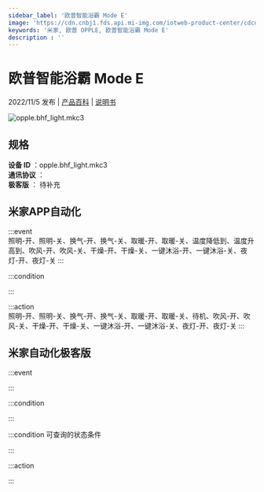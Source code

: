 ```yaml
---
sidebar_label: '欧普智能浴霸 Mode E'
image: 'https://cdn.cnbj1.fds.api.mi-img.com/iotweb-product-center/cdcd5965e41eb89645aabe62b1f797a5_1666862750697.png?GalaxyAccessKeyId=AKVGLQWBOVIRQ3XLEW&Expires=9223372036854775807&Signature=XTMZQR6DODY0OXCeFmy5nttzOqU='
keywords: '米家, 欧普 OPPLE, 欧普智能浴霸 Mode E'
description : ''
---
```

# 欧普智能浴霸 Mode E

2022/11/5 发布 | [产品百科](https://home.mi.com/webapp/content/baike/product/index.html?model=opple.bhf_light.mkc3/) | [说明书](https://home.mi.com/views/introduction.html?model=opple.bhf_light.mkc3&region=cn)

![opple.bhf_light.mkc3](https://cdn.cnbj1.fds.api.mi-img.com/iotweb-product-center/cdcd5965e41eb89645aabe62b1f797a5_1666862750697.png?GalaxyAccessKeyId=AKVGLQWBOVIRQ3XLEW&Expires=9223372036854775807&Signature=XTMZQR6DODY0OXCeFmy5nttzOqU=)

## 规格  
> 
**设备 ID** ：opple.bhf_light.mkc3  
**通讯协议** ：  
**极客版**  ： 待补充 


## 米家APP自动化  

:::event  
照明-开、照明-关、换气-开、换气-关、取暖-开、取暖-关、温度降低到、温度升高到、吹风-开、吹风-关、干燥-开、干燥-关、一键沐浴-开、一键沐浴-关、夜灯-开、夜灯-关
:::

:::condition  

:::

:::action   
照明-开、照明-关、换气-开、换气-关、取暖-开、取暖-关、待机、吹风-开、吹风-关、干燥-开、干燥-关、一键沐浴-开、一键沐浴-关、夜灯-开、夜灯-关
:::

## 米家自动化极客版  

:::event  

:::

:::condition  

:::

:::condition 可查询的状态条件  

:::

:::action  

:::

        
